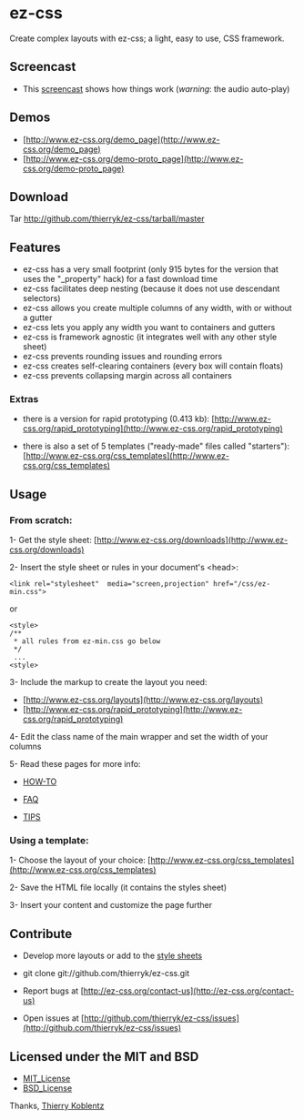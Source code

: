 # ez-css
Create complex layouts with ez-css; a light, easy to use, CSS framework.

## Screencast

   * This [screencast](http://www.ez-css.org/screencast) shows how things work (_warning_: the audio auto-play)

## Demos

   * [http://www.ez-css.org/demo_page](http://www.ez-css.org/demo_page)
   * [http://www.ez-css.org/demo-proto_page](http://www.ez-css.org/demo-proto_page)

## Download

  Tar http://github.com/thierryk/ez-css/tarball/master

## Features

   * ez-css has a very small footprint (only 915 bytes for the version that uses the "_property" hack) for a fast download time
   * ez-css facilitates deep nesting (because it does not use descendant selectors)
   * ez-css allows you create multiple columns of any width, with or without a gutter
   * ez-css lets you apply any width you want to containers and gutters
   * ez-css is framework agnostic (it integrates well with any other style sheet)
   * ez-css prevents rounding issues and rounding errors
   * ez-css creates self-clearing containers (every box will contain floats)
   * ez-css prevents collapsing margin across all containers
	
### Extras

   * there is a version for rapid prototyping (0.413 kb): [http://www.ez-css.org/rapid_prototyping](http://www.ez-css.org/rapid_prototyping)
	
   * there is also a set of 5 templates ("ready-made" files called "starters"): [http://www.ez-css.org/css_templates](http://www.ez-css.org/css_templates)
	
## Usage

###  From scratch:

1- Get the style sheet: [http://www.ez-css.org/downloads](http://www.ez-css.org/downloads)

2- Insert the style sheet or rules in your document's &lt;head&gt;:

    <link rel="stylesheet"  media="screen,projection" href="/css/ez-min.css">

or

    <style>
    /**
     * all rules from ez-min.css go below
     */
     ...
    <style>
	
3- Include the markup to create the layout you need:

- [http://www.ez-css.org/layouts](http://www.ez-css.org/layouts)
- [http://www.ez-css.org/rapid_prototyping](http://www.ez-css.org/rapid_prototyping)
  
4- Edit the class name of the main wrapper and set the width of your columns
	
5- Read these pages for more info:

- [HOW-TO](http://www.ez-css.org/how-to)

- [FAQ](http://www.ez-css.org/faq)
	
- [TIPS](http://www.ez-css.org/tips-and-tricks)

###  Using a template:

1- Choose the layout of your choice: [http://www.ez-css.org/css_templates](http://www.ez-css.org/css_templates)
				
2- Save the HTML file locally (it contains the styles sheet)
		
3- Insert your content and customize the page further

## Contribute

   * Develop more layouts or add to the [style sheets](http://github.com/thierryk/ez-css/)
  
   * git clone git://github.com/thierryk/ez-css.git

   * Report bugs at [http://ez-css.org/contact-us](http://ez-css.org/contact-us)

   * Open issues at [http://github.com/thierryk/ez-css/issues](http://github.com/thierryk/ez-css/issues)

## Licensed under the MIT and BSD

   * [MIT_License](http://ez-css.org/MIT_License)
   * [BSD_License](http://ez-css.org/BSD_License)


Thanks, 
[Thierry Koblentz](http://twitter.com/thierrykoblentz)
